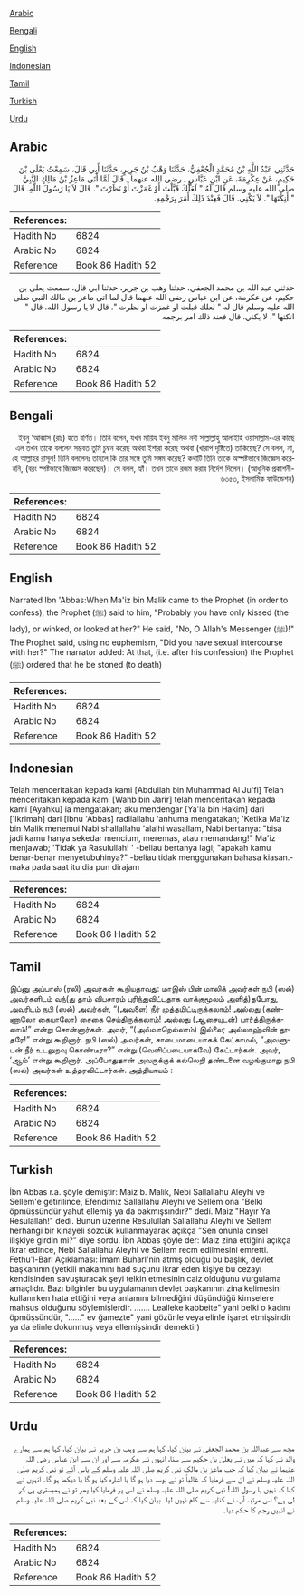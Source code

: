 [Arabic](#arabic)

[Bengali](#bengali)

[English](#english)

[Indonesian](#indonesian)

[Tamil](#tamil)

[Turkish](#turkish)

[Urdu](#urdu)

## Arabic


<div dir="rtl" lang="ar" style={{fontSize:'larger',backgroundColor:'#f8f9fa',padding:20}}>
حَدَّثَنِي عَبْدُ اللَّهِ بْنُ مُحَمَّدٍ الْجُعْفِيُّ، حَدَّثَنَا وَهْبُ بْنُ جَرِيرٍ، حَدَّثَنَا أَبِي قَالَ، سَمِعْتُ يَعْلَى بْنَ حَكِيمٍ، عَنْ عِكْرِمَةَ، عَنِ ابْنِ عَبَّاسٍ ـ رضى الله عنهما ـ قَالَ لَمَّا أَتَى مَاعِزُ بْنُ مَالِكٍ النَّبِيَّ صلى الله عليه وسلم قَالَ لَهُ ‏"‏ لَعَلَّكَ قَبَّلْتَ أَوْ غَمَزْتَ أَوْ نَظَرْتَ ‏"‏‏.‏ قَالَ لاَ يَا رَسُولَ اللَّهِ‏.‏ قَالَ ‏"‏ أَنِكْتَهَا ‏"‏‏.‏ لاَ يَكْنِي‏.‏ قَالَ فَعِنْدَ ذَلِكَ أَمَرَ بِرَجْمِهِ‏.‏
</div>
<div style={{backgroundColor:'#f8f9fa',padding:20, marginBottom: 10}}><table> <thead> <tr> <th>References:</th> <th></th> </tr> </thead> <tbody><tr><td>Hadith No</td><td>6824</td></tr><tr><td>Arabic No</td><td>6824</td></tr><tr><td>Reference</td><td>Book 86 Hadith 52</td></tr></tbody></table></div>


<div dir="rtl" lang="ar" style={{fontSize:'larger',backgroundColor:'#f8f9fa',padding:20}}>
حدثني عبد الله بن محمد الجعفي، حدثنا وهب بن جرير، حدثنا ابي قال، سمعت يعلى بن حكيم، عن عكرمة، عن ابن عباس رضى الله عنهما قال لما اتى ماعز بن مالك النبي صلى الله عليه وسلم قال له " لعلك قبلت او غمزت او نظرت ". قال لا يا رسول الله. قال " انكتها ". لا يكني. قال فعند ذلك امر برجمه
</div>
<div style={{backgroundColor:'#f8f9fa',padding:20, marginBottom: 10}}><table> <thead> <tr> <th>References:</th> <th></th> </tr> </thead> <tbody><tr><td>Hadith No</td><td>6824</td></tr><tr><td>Arabic No</td><td>6824</td></tr><tr><td>Reference</td><td>Book 86 Hadith 52</td></tr></tbody></table></div>

## Bengali


<div dir="rtl" lang="bn" style={{fontSize:'larger',backgroundColor:'#f8f9fa',padding:20}}>
ইবনু ‘আব্বাস (রাঃ) হতে বর্ণিত। তিনি বলেন, যখন মায়িয ইবনু মালিক নবী সাল্লাল্লাহু আলাইহি ওয়াসাল্লাম-এর কাছে এল তখন তাকে বললেন সম্ভবত তুমি চুম্বন করেছ অথবা ইশারা করেছ অথবা (খারাপ দৃষ্টিতে) তাকিয়েছ? সে বলল, না, হে আল্লাহর রাসূল! তিনি বললেনঃ তাহলে কি তার সঙ্গে তুমি সঙ্গম করেছ? কথাটি তিনি তাকে অস্পষ্টভাবে জিজ্ঞেস করেননি, (বরং স্পষ্টভাবে জিজ্ঞেস করেছেন)। সে বলল, হ্যাঁ। তখন তাকে রজম করার নির্দেশ দিলেন। (আধুনিক প্রকাশনী- ৬৩৫৩, ইসলামিক ফাউন্ডেশন)
</div>
<div style={{backgroundColor:'#f8f9fa',padding:20, marginBottom: 10}}><table> <thead> <tr> <th>References:</th> <th></th> </tr> </thead> <tbody><tr><td>Hadith No</td><td>6824</td></tr><tr><td>Arabic No</td><td>6824</td></tr><tr><td>Reference</td><td>Book 86 Hadith 52</td></tr></tbody></table></div>

## English


<div dir="ltr" lang="en" style={{fontSize:'larger',backgroundColor:'#f8f9fa',padding:20}}>
Narrated Ibn 'Abbas:When Ma'iz bin Malik came to the Prophet (in order to confess), the Prophet (ﷺ) said to him, "Probably you have only kissed (the lady), or winked, or looked at her?" He said, "No, O Allah's Messenger (ﷺ)!" The Prophet said, using no euphemism, "Did you have sexual intercourse with her?" The narrator added: At that, (i.e. after his confession) the Prophet (ﷺ) ordered that he be stoned (to death)
</div>
<div style={{backgroundColor:'#f8f9fa',padding:20, marginBottom: 10}}><table> <thead> <tr> <th>References:</th> <th></th> </tr> </thead> <tbody><tr><td>Hadith No</td><td>6824</td></tr><tr><td>Arabic No</td><td>6824</td></tr><tr><td>Reference</td><td>Book 86 Hadith 52</td></tr></tbody></table></div>

## Indonesian


<div dir="ltr" lang="id" style={{fontSize:'larger',backgroundColor:'#f8f9fa',padding:20}}>
Telah menceritakan kepada kami [Abdullah bin Muhammad Al Ju'fi] Telah menceritakan kepada kami [Wahb bin Jarir] telah menceritakan kepada kami [Ayahku] ia mengatakan; aku mendengar [Ya'la bin Hakim] dari ['Ikrimah] dari [Ibnu 'Abbas] radliallahu 'anhuma mengatakan; 'Ketika Ma'iz bin Malik menemui Nabi shallallahu 'alaihi wasallam, Nabi bertanya: "bisa jadi kamu hanya sekedar mencium, meremas, atau memandang!" Ma'iz menjawab; 'Tidak ya Rasulullah! ' -beliau bertanya lagi; "apakah kamu benar-benar menyetubuhinya?" -beliau tidak menggunakan bahasa kiasan.- maka pada saat itu dia pun dirajam
</div>
<div style={{backgroundColor:'#f8f9fa',padding:20, marginBottom: 10}}><table> <thead> <tr> <th>References:</th> <th></th> </tr> </thead> <tbody><tr><td>Hadith No</td><td>6824</td></tr><tr><td>Arabic No</td><td>6824</td></tr><tr><td>Reference</td><td>Book 86 Hadith 52</td></tr></tbody></table></div>

## Tamil


<div dir="ltr" lang="ta" style={{fontSize:'larger',backgroundColor:'#f8f9fa',padding:20}}>
இப்னு அப்பாஸ் (ரலி) அவர்கள் கூறியதாவது: மாஇஸ் பின் மாலிக் அவர்கள் நபி (ஸல்) அவர்களிடம் வந்(து தாம் விபசாரம் புரிந்துவிட்டதாக வாக்குமூலம் அளித்)தபோது, அவரிடம் நபி (ஸல்) அவர்கள், “(அவளை) நீர் முத்தமிட்டிருக்கலாம்! அல்லது (கண்ணாலோ கையாலோ) சைகை செய்திருக்கலாம்! அல்லது (ஆசையுடன்) பார்த்திருக்கலாம்!” என்று சொன்னார்கள். அவர், “(அவ்வாறெல்லாம்) இல்லை; அல்லாஹ்வின் தூதரே!” என்று கூறினார். நபி (ஸல்) அவர்கள், சாடைமாடையாகக் கேட்காமல், “அவளுடன் நீர் உடலுறவு கொண்டீரா?” என்று (வெளிப்படையாகவே) கேட்டார்கள். அவர், ‘ஆம்’ என்று கூறினார். அப்போதுதான் அவருக்குக் கல்லெறி தண்டனை வழங்குமாறு நபி (ஸல்) அவர்கள் உத்தரவிட்டார்கள். அத்தியாயம் :
</div>
<div style={{backgroundColor:'#f8f9fa',padding:20, marginBottom: 10}}><table> <thead> <tr> <th>References:</th> <th></th> </tr> </thead> <tbody><tr><td>Hadith No</td><td>6824</td></tr><tr><td>Arabic No</td><td>6824</td></tr><tr><td>Reference</td><td>Book 86 Hadith 52</td></tr></tbody></table></div>

## Turkish


<div dir="ltr" lang="tr" style={{fontSize:'larger',backgroundColor:'#f8f9fa',padding:20}}>
İbn Abbas r.a. şöyle demiştir: Maiz b. Malik, Nebi Sallallahu Aleyhi ve Sellem'e getirilince, Efendimiz Sallallahu Aleyhi ve Sellem ona "Belki öpmüşsündür yahut ellemiş ya da bakmışsındır?" dedi. Maiz "Hayır Ya Resulallah!" dedi. Bunun üzerine Resulullah Sallallahu Aleyhi ve Sellem herhangi bir kinayeli sözcük kullanmayarak açıkça "Sen onunla cinsel ilişkiye girdin mi?" diye sordu. İbn Abbas şöyle der: Maiz zina ettiğini açıkça ikrar edince, Nebi Sallallahu Aleyhi ve Sellem recm edilmesini emretti. Fethu'l-Bari Açıklaması: İmam Buharl'nin atmış olduğu bu başlık, devlet başkanının (yetkili makamını had suçunu ikrar eden kişiye bu cezayı kendisinden savuşturacak şeyi telkin etmesinin caiz olduğunu vurgulama amaçlıdır. Bazı bilginler bu uygulamanın devlet başkanının zina kelimesini kullanırken hata ettiğini veya anlamını bilmediğini düşündüğü kimselere mahsus olduğunu söylemişlerdir. ....... Lealleke kabbeite" yani belki o kadını öpmüşsündür, "......" ev ğamezte" yani gözünle veya elinle işaret etmişsindir ya da elinle dokunmuş veya ellemişsindir demektir)
</div>
<div style={{backgroundColor:'#f8f9fa',padding:20, marginBottom: 10}}><table> <thead> <tr> <th>References:</th> <th></th> </tr> </thead> <tbody><tr><td>Hadith No</td><td>6824</td></tr><tr><td>Arabic No</td><td>6824</td></tr><tr><td>Reference</td><td>Book 86 Hadith 52</td></tr></tbody></table></div>

## Urdu


<div dir="rtl" lang="ur" style={{fontSize:'larger',backgroundColor:'#f8f9fa',padding:20}}>
مجھ سے عبداللہ بن محمد الجعفی نے بیان کیا، کہا ہم سے وہب بن جریر نے بیان کیا، کہا ہم سے ہمارے والد نے کہا کہ میں نے یعلیٰ بن حکیم سے سنا، انہوں نے عکرمہ سے اور ان سے ابن عباس رضی اللہ عنہما نے بیان کیا کہ جب ماعز بن مالک نبی کریم صلی اللہ علیہ وسلم کے پاس آئے تو نبی کریم صلی اللہ علیہ وسلم نے ان سے فرمایا کہ غالباً تو نے بوسہ دیا ہو گا یا اشارہ کیا ہو گا یا دیکھا ہو گا۔ انہوں نے کہا کہ نہیں یا رسول اللہ! نبی کریم صلی اللہ علیہ وسلم نے اس پر فرمایا کیا پھر تو نے ہمبستری ہی کر لی ہے؟ اس مرتبہ آپ نے کنایہ سے کام نہیں لیا۔ بیان کیا کہ اس کے بعد نبی کریم صلی اللہ علیہ وسلم نے انہیں رجم کا حکم دیا۔
</div>
<div style={{backgroundColor:'#f8f9fa',padding:20, marginBottom: 10}}><table> <thead> <tr> <th>References:</th> <th></th> </tr> </thead> <tbody><tr><td>Hadith No</td><td>6824</td></tr><tr><td>Arabic No</td><td>6824</td></tr><tr><td>Reference</td><td>Book 86 Hadith 52</td></tr></tbody></table></div>